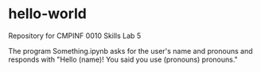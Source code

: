 # hello-world
Repository for CMPINF 0010 Skills Lab 5

The program Something.ipynb asks for the user's name and pronouns and responds with "Hello (name)! You said you use (pronouns) pronouns."
